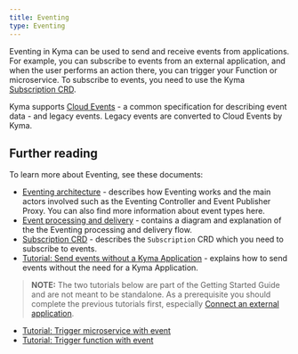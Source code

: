 ```yaml
---
title: Eventing
type: Eventing
---
```


Eventing in Kyma can be used to send and receive events from applications. For example, you can subscribe to events from an external application, and when the user performs an action there, you can trigger your Function or microservice. To subscribe to events, you need to use the Kyma [Subscription CRD](../technical-reference/subtab_customresources/eventing-event-subscription.md).

Kyma supports [Cloud Events](https://cloudevents.io/) - a common specification for describing event data - and legacy events. Legacy events are converted to Cloud Events by Kyma.

## Further reading
To learn more about Eventing, see these documents:

- [Eventing architecture](../technical-reference/subtab_architecture/arch-eventing-01.md) - describes how Eventing works and the main actors involved such as the Eventing Controller and Event Publisher Proxy. You can also find more information about event types here.
- [Event processing and delivery](../technical-reference/subtab_architecture/arch-eventing-event-processing.md) - contains a diagram and explanation of the the Eventing processing and delivery flow.
- [Subscription CRD](../technical-reference/subtab_customresources/eventing-event-subscription.md) - describes the `Subscription` CRD which you need to subscribe to events.
- [Tutorial: Send events without a Kyma Application](../tutorials/tut-send-events-without-kyma-app.md) - explains how to send events without the need for a Kyma Application.

> **NOTE:** The two tutorials below are part of the Getting Started Guide and are not meant to be standalone. As a prerequisite you should complete the previous tutorials first, especially [Connect an external application](docs/get-started/08-connect-external-application.md).
- [Tutorial: Trigger microservice with event](../get-started/09-trigger-microservice-with-event.md)
- [Tutorial: Trigger function with event](../get-started/13-trigger-function-with-event.md)